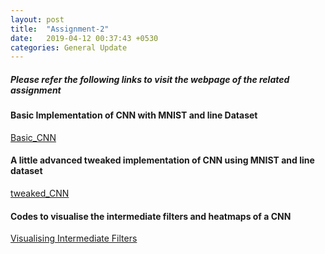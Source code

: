 ```yaml
---
layout: post
title:  "Assignment-2"
date:   2019-04-12 00:37:43 +0530
categories: General Update
---
```

##### Please refer the following links to visit the webpage of the related assignment

#### Basic Implementation of CNN with MNIST and line Dataset

[Basic_CNN](https://github.com/drawncode/Basic_CNN)

#### A little advanced tweaked implementation of CNN using MNIST and line dataset

[tweaked_CNN](https://github.com/drawncode/tweaked_CNN)

#### Codes to visualise the intermediate filters and heatmaps of a CNN

[Visualising Intermediate Filters](https://github.com/drawncode/Visualising_intermediate_filters)

